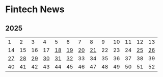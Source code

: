 # Fintech News



## 2025

|                               |                               |                               |                               |                               |                               |                               |                               |      |      |      |                               |                               |
| ----------------------------- | ----------------------------- | ----------------------------- | ----------------------------- | ----------------------------- | ----------------------------- | ----------------------------- | ----------------------------- | ---- | ---- | ---- | ----------------------------- | ----------------------------- |
| 1                             | 2                             | 3                             | 4                             | 5                             | 6                             | 7                             | 8                             | 9    | 10   | 11   | 12                            | 13                            |
| 14                            | 15                            | 16                            | 17                            | [18](docs/2025/18/2025_18.md) | [19](docs/2025/19/2025_19.md) | [20](docs/2025/20/2025_20.md) | [21](docs/2025/21/2025_21.md) | 22   | 23   | 24   | [25](docs/2025/25/2025_25.md) | [26](docs/2025/26/2025_26.md) |
| [27](docs/2025/27/2025_27.md) | [28](docs/2025/28/2025_28.md) | [29](docs/2025/29/2025_29.md) | [30](docs/2025/30/2025_30.md) | [31](docs/2025/31/2025_31.md) | [32](docs/2025/32/2025_32.md) | 33                            | 34                            | 35   | 36   | 37   | 38                            | 39                            |
| 40                            | 41                            | 42                            | 43                            | 44                            | 45                            | 46                            | 47                            | 48   | 49   | 50   | 51                            | 52                            |

